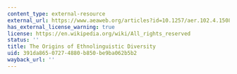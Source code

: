 ```yaml
---
content_type: external-resource
external_url: https://www.aeaweb.org/articles?id=10.1257/aer.102.4.1508
has_external_license_warning: true
license: https://en.wikipedia.org/wiki/All_rights_reserved
status: ''
title: The Origins of Ethnolinguistic Diversity
uid: 391da865-0727-4880-b850-be9ba062b5b2
wayback_url: ''
---
```

